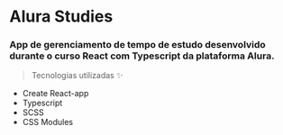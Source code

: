 # Alura Studies

### App de gerenciamento de tempo de estudo desenvolvido durante o curso React com Typescript da plataforma Alura.

> Tecnologias utilizadas ✨
- Create React-app
- Typescript
- SCSS
- CSS Modules
